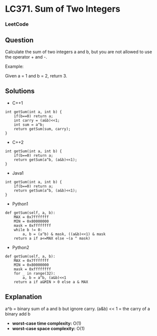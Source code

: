 # LC371. Sum of Two Integers

### LeetCode

## Question

Calculate the sum of two integers a and b, but you are not allowed to use the operator + and -.

Example:

Given a = 1 and b = 2, return 3.

## Solutions

* C++1
```
int getSum(int a, int b) {
    if(b==0) return a;
    int carry = (a&b)<<1;
    int sum = a^b;
    return getSum(sum, carry);
}
```

* C++2
```
int getSum(int a, int b) {
    if(b==0) return a;
    return getSum(a^b, (a&b)<<1);
}
```

* Java1
```
int getSum(int a, int b) {
    if(b==0) return a;
    return getSum(a^b, (a&b)<<1);
}
```

* Python1
```
def getSum(self, a, b):
    MAX = 0x7fffffff
    MIN = 0x80000000
    mask = 0xffffffff
    while b != 0:
        a, b = (a^b) & mask, ((a&b)<<1) & mask
    return a if a<=MAX else ~(a ^ mask)
```

* Python2
```
def getSum(self, a, b):
    MAX = 0x7fffffff
    MIN = 0x80000000
    mask = 0xffffffff
    for _ in range(32):
        a, b = a^b, (a&b)<<1
    return a if a&MIN > 0 else a & MAX
```

## Explanation

a^b = binary sum of a and b but ignore carry.
(a&b) << 1 = the carry of a binary add b

* **worst-case time complexity:** O(1)
* **worst-case space complexity:** O(1)
